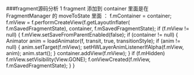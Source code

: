 ###fragment源码分析
   1 fragment 添加到 container 里面是在 FragmentManager 的 moveToState
     里面 ：
       f.mContainer = container;
	    f.mView = f.performCreateView(f.getLayoutInflater(
	            f.mSavedFragmentState), container, f.mSavedFragmentState);
	    if (f.mView != null) {
	        f.mView.setSaveFromParentEnabled(false);
	        if (container != null) {
	            Animator anim = loadAnimator(f, transit, true,
	                    transitionStyle);
	            if (anim != null) {
	                anim.setTarget(f.mView);
	                setHWLayerAnimListenerIfAlpha(f.mView, anim);
	                anim.start();
	            }
	            container.addView(f.mView);
	        }
	        if (f.mHidden) f.mView.setVisibility(View.GONE);
	        f.onViewCreated(f.mView, f.mSavedFragmentState);
	    }
	}